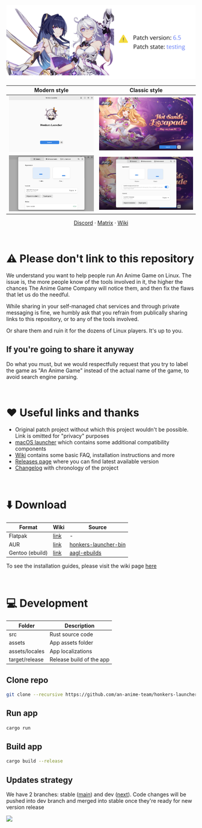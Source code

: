 <picture>
    <source media="(prefers-color-scheme: dark)" srcset="repository/logo-dark.png">
    <img src="repository/logo-light.png">
</picture>

| Modern style | Classic style |
| :-: | :-: |
| <picture><source media="(prefers-color-scheme: dark)" srcset="repository/main-modern-dark.png"><img src="repository/main-modern.png"></picture> | <picture><source media="(prefers-color-scheme: dark)" srcset="repository/main-classic-dark.png"><img src="repository/main-classic.png"></picture> |
| <picture><source media="(prefers-color-scheme: dark)" srcset="repository/settings-modern-dark.png"><img src="repository/settings-modern.png"></picture> | <picture><source media="(prefers-color-scheme: dark)" srcset="repository/settings-classic-dark.png"><img src="repository/settings-classic.png"></picture> |

<p align="center">
    <a href="https://discord.gg/ck37X6UWBp">Discord</a> ·
    <a href="https://matrix.to/#/#an-anime-game:envs.net">Matrix</a> ·
    <a href="https://github.com/an-anime-team/honkers-launcher/wiki">Wiki</a>
</p>

<br>

# ⚠️ Please don't link to this repository

We understand you want to help people run An Anime Game on Linux. The issue is, the more people know
of the tools involved in it, the higher the chances The Anime Game Company will notice them, and then
fix the flaws that let us do the needful.

While sharing in your self-managed chat services and through private messaging is fine, we humbly ask
that you refrain from publically sharing links to this repository, or to any of the tools involved.

Or share them and ruin it for the dozens of Linux players. It's up to you.

## If you're going to share it anyway

Do what you must, but we would respectfully request that you try to label the game as "An Anime Game"
instead of the actual name of the game, to avoid search engine parsing.

<br>

# ♥️ Useful links and thanks

* Original patch project without which this project wouldn't be possible. Link is omitted for "privacy" purposes
* [macOS launcher](https://github.com/3Shain/yet-another-anime-game-launcher) which contains some additional compatibility components
* [Wiki](https://github.com/an-anime-team/honkers-launcher/wiki) contains some basic FAQ, installation instructions and more
* [Releases page](https://github.com/an-anime-team/honkers-launcher/releases) where you can find latest available version
* [Changelog](CHANGELOG.md) with chronology of the project

<br>

# ⬇️ Download

| Format | Wiki | Source |
| - | - | - |
| Flatpak | [link](https://github.com/an-anime-team/honkers-launcher/wiki/Installation#-any-distribution-flatpak) | - |
| AUR | [link](https://github.com/an-anime-team/honkers-launcher/wiki/Installation#-arch-linux-aur) | [honkers-launcher-bin](https://aur.archlinux.org/packages/honkers-launcher-bin) |
| Gentoo (ebuild) | [link](https://github.com/an-anime-team/honkers-launcher/wiki/Installation#-gentoo-linux-ebuild) | [aagl-ebuilds](https://github.com/an-anime-team/aagl-ebuilds) |

To see the installation guides, please visit the wiki page [here](https://github.com/an-anime-team/honkers-launcher/wiki/Installation)

<br>

# 💻 Development

| Folder | Description |
| - | - |
| src | Rust source code |
| assets | App assets folder |
| assets/locales | App localizations |
| target/release | Release build of the app |

## Clone repo

```sh
git clone --recursive https://github.com/an-anime-team/honkers-launcher
```

## Run app

```sh
cargo run
```

## Build app

```sh
cargo build --release
```

## Updates strategy

We have 2 branches: stable ([main](https://github.com/an-anime-team/honkers-launcher/tree/main)) and dev ([next](https://github.com/an-anime-team/honkers-launcher/tree/next)). Code changes will be pushed into dev branch and merged into stable once they're ready for new version release

<img src="repository/branches.png" />
